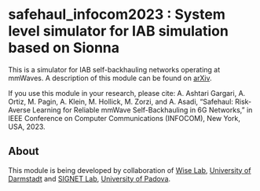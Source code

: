
# safehaul_infocom2023 : System level simulator for IAB simulation based on Sionna #

This is a simulator for IAB self-backhauling networks operating at mmWaves. A description of this module can be found on [arXiv](https://arxiv.org/abs/2301.03201 "arXiv link").

If you use this module in your research, please cite:
A. Ashtari Gargari, A. Ortiz, M. Pagin, A. Klein, M. Hollick, M. Zorzi, and A. Asadi, “Safehaul: Risk-Averse Learning for Reliable mmWave Self-Backhauling in 6G Networks,” in IEEE Conference on Computer Communications (INFOCOM), New York, USA, 2023.

## About ##

This module is being developed by collaboration of [Wise Lab](https://www.wise.tu-darmstadt.de/), [University of Darmstadt](https://www.tu-darmstadt.de/) and [SIGNET Lab](http://mmwave.dei.unipd.it/), [University of Padova](https://www.unipd.it).
